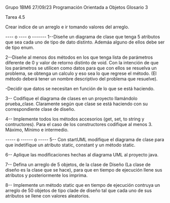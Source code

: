 Grupo 1BM6   27/09/23
Programación Orientada a Objetos
Glosario 3

Tarea 4.5

Crear indice de un arreglo e ir tomando valores del arreglo.  

---- o ---- o -------
1--Diseñe un diagrama de clase que tenga 5 atributos que sea cada uno de tipo de dato distinto. 
Ademáa alguno de ellos debe ser de tipo enum. 

2--Diseñe al menos dos métodos en los que tenga lista de parámetros diferente de 0 y valor de retorno distinto de void. Con la intención de que los parámetros se utilicen como datos para que con ellos se resuelva un problema, se obtenga un calculo y eso sea lo que regrese el método. (El método deberá tener un nombre descriptivo del problema que resuelve).

-Decidir que datos se necesitan en función de lo que se está haciendo. 

3-- Codifique el diagrama de clases en un proyecto llamándolo prueba_clase. Claramente según que clase se está haciendo con su correspondiente clase de diseño. 

4-- Implemente todos los métodos accesorios (get, set, to string y contructores). Para el caso de los constructores codifique al menos 3. Máximo, Mínimo e intermedio.

----- o ------ o -----
5-- Con startUML modifique el diagrama de clase para que indetifíque un atributo static, constant y un método static. 

6-- Aplique las modificaciones hechas al diagrama UML al proyecto java.

7-- Defina un arreglo de 5 objetos, de la clase de Diseño (La clase de diseño es la clase que se hace), para que en tiempo de ejecución llene sus atributos y posteriormente los imprima.

8-- Implemente un método static que en tiempo de ejecución contruya un arreglo de 50 objetos de tipo clade de diseño tal que cada uno de sus atributos se llene con valores aleatorios. 
